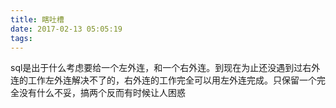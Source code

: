 ```yaml
---
title: 瞎吐槽
date: 2017-02-13 05:05:19
tags:
---
```

sql是出于什么考虑要给一个左外连，和一个右外连。到现在为止还没遇到过右外连的工作左外连解决不了的，右外连的工作完全可以用左外连完成。只保留一个完全没有什么不妥，搞两个反而有时候让人困惑

<!--more-->